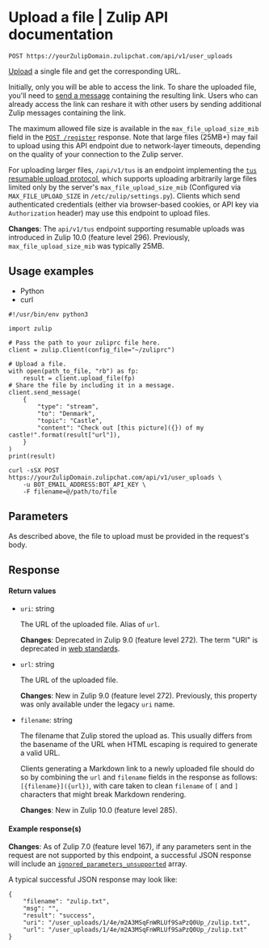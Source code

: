 # Upload a file | Zulip API documentation
`POST https://yourZulipDomain.zulipchat.com/api/v1/user_uploads`

[Upload](https://zulip.com/help/share-and-upload-files) a single file and get the corresponding URL.

Initially, only you will be able to access the link. To share the uploaded file, you'll need to [send a message](https://zulip.com/api/send-message) containing the resulting link. Users who can already access the link can reshare it with other users by sending additional Zulip messages containing the link.

The maximum allowed file size is available in the `max_file_upload_size_mib` field in the [`POST /register`](https://zulip.com/api/register-queue) response. Note that large files (25MB+) may fail to upload using this API endpoint due to network-layer timeouts, depending on the quality of your connection to the Zulip server.

For uploading larger files, `/api/v1/tus` is an endpoint implementing the [`tus` resumable upload protocol](https://tus.io/protocols/resumable-upload), which supports uploading arbitrarily large files limited only by the server's `max_file_upload_size_mib` (Configured via `MAX_FILE_UPLOAD_SIZE` in `/etc/zulip/settings.py`). Clients which send authenticated credentials (either via browser-based cookies, or API key via `Authorization` header) may use this endpoint to upload files.

**Changes**: The `api/v1/tus` endpoint supporting resumable uploads was introduced in Zulip 10.0 (feature level 296). Previously, `max_file_upload_size_mib` was typically 25MB.

Usage examples
--------------

*   Python
*   curl

```
#!/usr/bin/env python3

import zulip

# Pass the path to your zuliprc file here.
client = zulip.Client(config_file="~/zuliprc")

# Upload a file.
with open(path_to_file, "rb") as fp:
    result = client.upload_file(fp)
# Share the file by including it in a message.
client.send_message(
    {
        "type": "stream",
        "to": "Denmark",
        "topic": "Castle",
        "content": "Check out [this picture]({}) of my castle!".format(result["url"]),
    }
)
print(result)

```


```
curl -sSX POST https://yourZulipDomain.zulipchat.com/api/v1/user_uploads \
    -u BOT_EMAIL_ADDRESS:BOT_API_KEY \
    -F filename=@/path/to/file

```


Parameters
----------

As described above, the file to upload must be provided in the request's body.

Response
--------

#### Return values

*   `uri`: string
    
    The URL of the uploaded file. Alias of `url`.
    
    **Changes**: Deprecated in Zulip 9.0 (feature level 272). The term "URI" is deprecated in [web standards](https://url.spec.whatwg.org/#goals).
    
*   `url`: string
    
    The URL of the uploaded file.
    
    **Changes**: New in Zulip 9.0 (feature level 272). Previously, this property was only available under the legacy `uri` name.
    
*   `filename`: string
    
    The filename that Zulip stored the upload as. This usually differs from the basename of the URL when HTML escaping is required to generate a valid URL.
    
    Clients generating a Markdown link to a newly uploaded file should do so by combining the `url` and `filename` fields in the response as follows: `[{filename}]({url})`, with care taken to clean `filename` of `[` and `]` characters that might break Markdown rendering.
    
    **Changes**: New in Zulip 10.0 (feature level 285).
    

#### Example response(s)

**Changes**: As of Zulip 7.0 (feature level 167), if any parameters sent in the request are not supported by this endpoint, a successful JSON response will include an [`ignored_parameters_unsupported`](https://zulip.com/api/rest-error-handling#ignored-parameters) array.

A typical successful JSON response may look like:

```
{
    "filename": "zulip.txt",
    "msg": "",
    "result": "success",
    "uri": "/user_uploads/1/4e/m2A3MSqFnWRLUf9SaPzQ0Up_/zulip.txt",
    "url": "/user_uploads/1/4e/m2A3MSqFnWRLUf9SaPzQ0Up_/zulip.txt"
}

```
